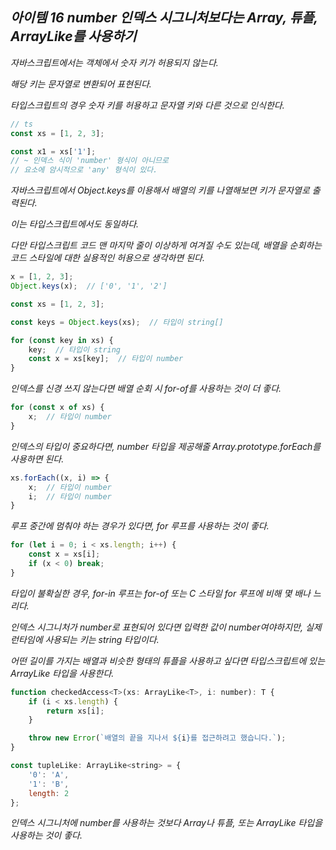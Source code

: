 ## *아이템 16 number 인덱스 시그니처보다는 Array, 튜플, ArrayLike를 사용하기*

*자바스크립트에서는 객체에서 숫자 키가 허용되지 않는다.* 

*해당 키는 문자열로 변환되어 표현된다.*

*타입스크립트의 경우 숫자 키를 허용하고 문자열 키와 다른 것으로 인식한다.*

```jsx
// ts
const xs = [1, 2, 3];

const x1 = xs['1'];
// ~ 인덱스 식이 'number' 형식이 아니므로
// 요소에 암시적으로 'any' 형식이 있다.
```

*자바스크립트에서 Object.keys를 이용해서 배열의 키를 나열해보면 키가 문자열로 출력된다.*

*이는 타입스크립트에서도 동일하다.*

*다만 타입스크립트 코드 맨 마지막 줄이 이상하게 여겨질 수도 있는데, 배열을 순회하는 코드 스타일에 대한 실용적인 허용으로 생각하면 된다.*

```jsx
x = [1, 2, 3];
Object.keys(x);  // ['0', '1', '2']
```

```jsx
const xs = [1, 2, 3];

const keys = Object.keys(xs);  // 타입이 string[]

for (const key in xs) {
	key;  // 타입이 string
	const x = xs[key];  // 타입이 number
}
```

*인덱스를 신경 쓰지 않는다면 배열 순회 시 for-of를 사용하는 것이 더 좋다.*

```jsx
for (const x of xs) {
	x;  // 타입이 number
}
```

*인덱스의 타입이 중요하다면, number 타입을 제공해줄 Array.prototype.forEach를 사용하면 된다.*

```jsx
xs.forEach((x, i) => {
	x;  // 타입이 number
	i;  // 타입이 number
}
```

*루프 중간에 멈춰야 하는 경우가 있다면, for 루프를 사용하는 것이 좋다.*

```jsx
for (let i = 0; i < xs.length; i++) {
	const x = xs[i];
	if (x < 0) break;
}
```

*타입이 불확실한 경우, for-in 루프는 for-of 또는 C 스타일 for 루프에 비해 몇 배나 느리다.*

*인덱스 시그니처가 number로 표현되어 있다면 입력한 값이 number여야하지만, 실제 런타임에 사용되는 키는 string 타입이다.*

*어떤 길이를 가지는 배열과 비슷한 형태의 튜플을 사용하고 싶다면 타입스크립트에 있는 ArrayLike 타입을 사용한다.*

```jsx
function checkedAccess<T>(xs: ArrayLike<T>, i: number): T {
	if (i < xs.length) {
		return xs[i];
	}

	throw new Error(`배열의 끝을 지나서 ${i}를 접근하려고 했습니다.`);
}
```

```jsx
const tupleLike: ArrayLike<string> = {
	'0': 'A',
	'1': 'B',
	length: 2
};
```

*인덱스 시그니처에 number를 사용하는 것보다 Array나 튜플, 또는 ArrayLike 타입을 사용하는 것이 좋다.*